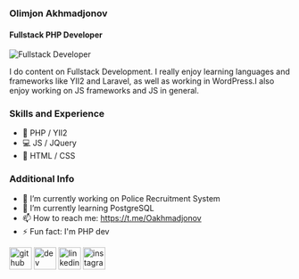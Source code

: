 ### Olimjon Akhmadjonov
#### Fullstack PHP Developer 
![Fullstack Developer ](https://user-images.githubusercontent.com/66705822/100891556-211aa600-3498-11eb-84d7-7e9d43c8331c.jpg)

I do content on Fullstack Development. I really enjoy learning languages and frameworks like YII2 and Laravel, as well as working in WordPress.I also enjoy working on JS frameworks and JS in general. 

### Skills and Experience
* 🐘 PHP / YII2
* 💻 JS / JQuery
* 📱 HTML / CSS

### Additional Info
- 🔭 I’m currently working on Police Recruitment System 
- 🌱 I’m currently learning PostgreSQL 
- 📫 How to reach me: https://t.me/Oakhmadjonov 
- ⚡ Fun fact: I'm PHP dev 

[<img src='https://cdn.jsdelivr.net/npm/simple-icons@3.0.1/icons/github.svg' alt='github' height='40'>](https://github.com/https://github.com/Olim4ik)  [<img src='https://cdn.jsdelivr.net/npm/simple-icons@3.0.1/icons/dev-dot-to.svg' alt='dev' height='40'>](https://dev.to/https://dev.to/olimjon)  [<img src='https://cdn.jsdelivr.net/npm/simple-icons@3.0.1/icons/linkedin.svg' alt='linkedin' height='40'>](https://www.linkedin.com/in/https://www.linkedin.com/in/olimjon-akhmadjonov-538b25201//)  [<img src='https://cdn.jsdelivr.net/npm/simple-icons@3.0.1/icons/instagram.svg' alt='instagram' height='40'>](https://www.instagram.com/https://www.instagram.com/0lim_//)  



<!--
**Olim4ik/Olim4ik** is a ✨ _special_ ✨ repository because its `README.md` (this file) appears on your GitHub profile.

Here are some ideas to get you started:

- 🔭 I’m currently working on ...
- 🌱 I’m currently learning ...
- 👯 I’m looking to collaborate on ...
- 🤔 I’m looking for help with ...
- 💬 Ask me about ...
- 📫 How to reach me: ...
- 😄 Pronouns: ...
- ⚡ Fun fact: ...
-->
